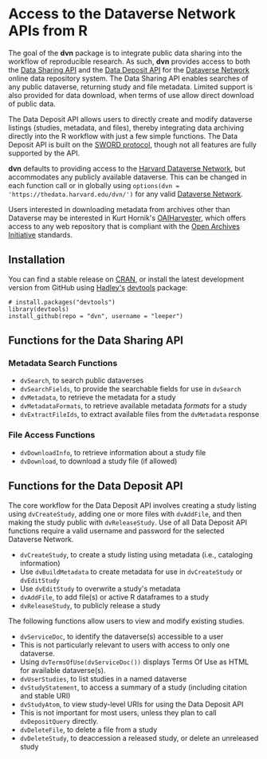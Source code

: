 # Access to the Dataverse Network APIs from R #

The goal of the **dvn** package is to integrate public data sharing into the workflow of reproducible research. As such, **dvn** provides access to both the [Data Sharing API](http://guides.thedata.org/node/13328) and the [Data Deposit API](http://devguide.thedata.org/features/api/data-deposit/) for the [Dataverse Network](http://thedata.org/) online data repository system. The Data Sharing API enables searches of any public dataverse, returning study and file metadata. Limited support is also provided for data download, when terms of use allow direct download of public data.

The Data Deposit API allows users to directly create and modify dataverse listings (studies, metadata, and files), thereby integrating data archiving directly into the R workflow with just a few simple functions. The Data Deposit API is built on the [SWORD protocol](http://en.wikipedia.org/wiki/SWORD_%28protocol%29), though not all features are fully supported by the API.

**dvn** defaults to providing access to the [Harvard Dataverse Network](http://dvn.iq.harvard.edu/), but accommodates any publicly available dataverse. This can be changed in each function call or in globally using `options(dvn = 'https://thedata.harvard.edu/dvn/')` for any valid [Dataverse Network](http://thedata.org/book/dataverse-networks-around-world).

Users interested in downloading metadata from archives other than Dataverse may be interested in Kurt Hornik's [OAIHarvester](http://cran.r-project.org/web/packages/OAIHarvester/index.html), which offers access to any web repository that is compliant with the [Open Archives Initiative](http://www.openarchives.org/) standards.

## Installation ##

You can find a stable release on [CRAN](http://cran.r-project.org/web/packages/dvn/index.html), or install the latest development version from GitHub using [Hadley's](http://had.co.nz/) [devtools](http://cran.r-project.org/web/packages/devtools/index.html) package:
```
# install.packages("devtools")
library(devtools)
install_github(repo = "dvn", username = "leeper")
```

## Functions for the Data Sharing API ##
### Metadata Search Functions ###
* `dvSearch`, to search public dataverses
 * `dvSearchFields`, to provide the searchable fields for use in `dvSearch`
* `dvMetadata`, to retrieve the metadata for a study
 * `dvMetadataFormats`, to retrieve available metadata *formats* for a study
 * `dvExtractFileIds`, to extract available files from the `dvMetadata` response

### File Access Functions ###
* `dvDownloadInfo`, to retrieve information about a study file
* `dvDownload`, to download a study file (if allowed)

## Functions for the Data Deposit API ##

The core workflow for the Data Deposit API involves creating a study listing using `dvCreateStudy`, adding one or more files with `dvAddFile`, and then making the study public with `dvReleaseStudy`. Use of all Data Deposit API functions require a valid username and password for the selected Dataverse Network.

* `dvCreateStudy`, to create a study listing using metadata (i.e., cataloging information)
 * Use `dvBuildMetadata` to create metadata for use in `dvCreateStudy` or `dvEditStudy`
 * Use `dvEditStudy` to overwrite a study's metadata
* `dvAddFile`, to add file(s) or active R dataframes to a study
* `dvReleaseStudy`, to publicly release a study

The following functions allow users to view and modify existing studies.
* `dvServiceDoc`, to identify the dataverse(s) accessible to a user
 * This is not particularly relevant to users with access to only one dataverse.
 * Using `dvTermsOfUse(dvServiceDoc())` displays Terms Of Use as HTML for available dataverse(s).
* `dvUserStudies`, to list studies in a named dataverse
* `dvStudyStatement`, to access a summary of a study (including citation and stable URI)
* `dvStudyAtom`, to view study-level URIs for using the Data Deposit API
 * This is not important for most users, unless they plan to call `dvDepositQuery` directly.
* `dvDeleteFile`, to delete a file from a study
* `dvDeleteStudy`, to deaccession a released study, or delete an unreleased study
